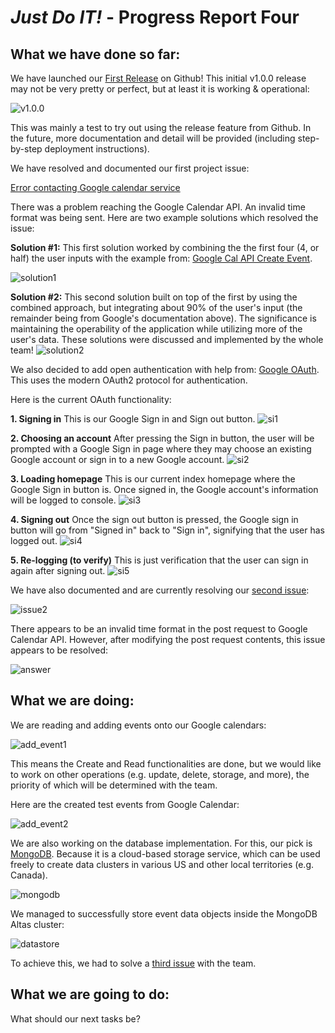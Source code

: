 # *Just Do IT!* - Progress Report Four

## What we have done so far:

We have launched our [First Release](https://github.com/567WebSystems/project2alpha/releases) on Github! This initial v1.0.0 release may not be very pretty or perfect, but at least it is working & operational:

![v1.0.0](https://user-images.githubusercontent.com/21226482/75476196-cfb91580-595f-11ea-9c6e-5930d19ca767.png)

This was mainly a test to try out using the release feature from Github. In the future, more documentation and detail will be provided (including step-by-step deployment instructions).

We have resolved and documented our first project issue:

[Error contacting Google calendar service](https://github.com/567WebSystems/project2alpha/issues/8)

There was a problem reaching the Google Calendar API. An invalid time format was being sent. Here are two example solutions which resolved the issue:

**Solution #1:**
This first solution worked by combining the the first four (4, or half) the user inputs with the example from: [Google Cal API Create Event](https://developers.google.com/calendar/create-events).

![solution1](https://user-images.githubusercontent.com/21226482/75234768-c887e100-5780-11ea-92c4-5f3bef68fb56.png)

**Solution #2:**
This second solution built on top of the first by using the combined approach, but integrating about 90% of the user's input (the remainder being from Google's documentation above). The significance is maintaining the operability of the application while utilizing more of the user's data. These solutions were discussed and implemented by the whole team!
![solution2](https://user-images.githubusercontent.com/21226482/75234863-f1a87180-5780-11ea-902f-d2eb8d8e84f0.png)

We also decided to add open authentication with help from: [Google OAuth](https://developers.google.com/identity/sign-in/web/sign-in). This uses the modern OAuth2 protocol for authentication.

Here is the current OAuth functionality:

**1. Signing in**
This is our Google Sign in and Sign out button.
![si1](https://user-images.githubusercontent.com/21226482/75235409-cbcf9c80-5781-11ea-814e-d6860a98af54.png)

**2. Choosing an account**
After pressing the Sign in button, the user will be prompted with a Google Sign in page where they may choose an existing Google account or sign in to a new Google account.
![si2](https://user-images.githubusercontent.com/21226482/75235433-d8ec8b80-5781-11ea-9126-e67ecbb718a6.png)

**3. Loading homepage**
This is our current index homepage where the Google Sign in button is. Once signed in, the Google account's information will be logged to console.
![si3](https://user-images.githubusercontent.com/21226482/75235460-e73aa780-5781-11ea-854a-3c662d9d6025.png)

**4. Signing out**
Once the sign out button is pressed, the Google sign in button will go from "Signed in" back to "Sign in", signifying that the user has logged out.
![si4](https://user-images.githubusercontent.com/21226482/75235500-f4579680-5781-11ea-8d7f-156eabd628d2.png)

**5. Re-logging (to verify)**
This is just verification that the user can sign in again after signing out.
![si5](https://user-images.githubusercontent.com/21226482/75235540-020d1c00-5782-11ea-8e14-daba9bd9773f.png)

We have also documented and are currently resolving our [second issue](https://github.com/567WebSystems/project2alpha/issues/11):

![issue2](https://user-images.githubusercontent.com/21226482/75473739-5b7c7300-595b-11ea-931f-6f57cf0a77d1.png)

There appears to be an invalid time format in the post request to Google Calendar API. However, after modifying the post request contents, this issue appears to be resolved:

![answer](https://user-images.githubusercontent.com/21226482/75473947-b2824800-595b-11ea-97a7-d85c4dc64589.png)


## What we are doing:

We are reading and adding events onto our Google calendars:

![add_event1](https://user-images.githubusercontent.com/21226482/75280720-9e134380-57d3-11ea-9e09-6db8be0b5803.png)

This means the Create and Read functionalities are done, but we would like to work on other operations (e.g. update, delete, storage, and more), the priority of which will be determined with the team.

Here are the created test events from Google Calendar:

![add_event2](https://user-images.githubusercontent.com/21226482/75280973-05c98e80-57d4-11ea-985a-089e44f3b267.png)

We are also working on the database implementation. For this, our pick is [MongoDB](https://www.mongodb.com). Because it is a cloud-based storage service, which can be used freely to create data clusters in various US and other local territories (e.g. Canada).

![mongodb](https://user-images.githubusercontent.com/21226482/75474382-83b8a180-595c-11ea-8d7e-f76256684be1.png)

We managed to successfully store event data objects inside the MongoDB Altas cluster:

![datastore](https://user-images.githubusercontent.com/21226482/75505069-e8e1b680-599f-11ea-838d-e63c4d3a2470.png)

To achieve this, we had to solve a [third issue](https://github.com/567WebSystems/project2alpha/issues/13) with the team.

## What we are going to do:

What should our next tasks be?
